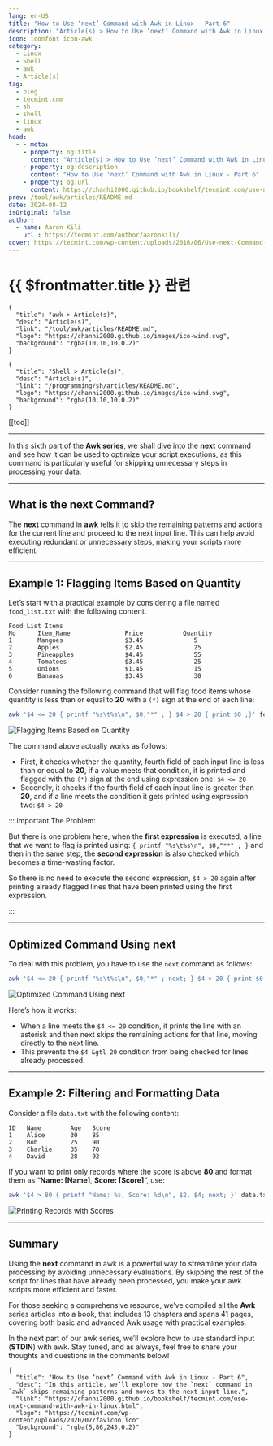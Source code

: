 ```yaml
---
lang: en-US
title: "How to Use ‘next’ Command with Awk in Linux - Part 6"
description: "Article(s) > How to Use ‘next’ Command with Awk in Linux - Part 6"
icon: iconfont icon-awk
category: 
  - Linux
  - Shell
  - awk
  - Article(s)
tag: 
  - blog
  - tecmint.com
  - sh
  - shell
  - linux
  - awk
head:
  - - meta:
    - property: og:title
      content: "Article(s) > How to Use ‘next’ Command with Awk in Linux - Part 6"
    - property: og:description
      content: "How to Use ‘next’ Command with Awk in Linux - Part 6"
    - property: og:url
      content: https://chanhi2000.github.io/bookshelf/tecmint.com/use-next-command-with-awk-in-linux.html
prev: /tool/awk/articles/README.md
date: 2024-08-12
isOriginal: false
author:
  - name: Aaron Kili
    url : https://tecmint.com/author/aaronkili/
cover: https://tecmint.com/wp-content/uploads/2016/06/Use-next-Command-with-Awk-in-Linux.png
---
```


# {{ $frontmatter.title }} 관련

```component VPCard
{
  "title": "awk > Article(s)",
  "desc": "Article(s)",
  "link": "/tool/awk/articles/README.md",
  "logo": "https://chanhi2000.github.io/images/ico-wind.svg",
  "background": "rgba(10,10,10,0.2)"
}
```

```component VPCard
{
  "title": "Shell > Article(s)",
  "desc": "Article(s)",
  "link": "/programming/sh/articles/README.md",
  "logo": "https://chanhi2000.github.io/images/ico-wind.svg",
  "background": "rgba(10,10,10,0.2)"
}
```

[[toc]]

---

<SiteInfo
  name="How to Use ‘next’ Command with Awk in Linux - Part 6"
  desc="In this article, we’ll explore how the `next` command in `awk` skips remaining patterns and moves to the next input line."
  url="https://tecmint.com/use-next-command-with-awk-in-linux"
  logo="https://tecmint.com/wp-content/uploads/2020/07/favicon.ico"
  preview="https://tecmint.com/wp-content/uploads/2016/06/Use-next-Command-with-Awk-in-Linux.png"/>

In this sixth part of the [**Awk series**](/tecmint.com/use-linux-awk-command-to-filter-text-string-in-files.md), we shall dive into the **next** command and see how it can be used to optimize your script executions, as this command is particularly useful for skipping unnecessary steps in processing your data.

---

## What is the next Command?

The **next** command in **awk** tells it to skip the remaining patterns and actions for the current line and proceed to the next input line. This can help avoid executing redundant or unnecessary steps, making your scripts more efficient.

---

## Example 1: Flagging Items Based on Quantity

Let’s start with a practical example by considering a file named <VPIcon icon="fas fa-file-lines"/>`food_list.txt` with the following content.

```plaintext title=""
Food List Items
No      Item_Name               Price           Quantity
1       Mangoes                 $3.45              5
2       Apples                  $2.45              25
3       Pineapples              $4.45              55
4       Tomatoes                $3.45              25
5       Onions                  $1.45              15
6       Bananas                 $3.45              30
```

Consider running the following command that will flag food items whose quantity is less than or equal to **20** with a `(*)` sign at the end of each line:

```sh
awk '$4 <= 20 { printf "%s\t%s\n", $0,"*" ; } $4 > 20 { print $0 ;}' food_list.txt
```

![Flagging Items Based on Quantity](https://tecmint.com/wp-content/uploads/2016/06/Flagging-Items-Based-on-Quantity.png)

The command above actually works as follows:

- First, it checks whether the quantity, fourth field of each input line is less than or equal to **20**, if a value meets that condition, it is printed and flagged with the `(*)` sign at the end using expression one: `$4 <= 20`
- Secondly, it checks if the fourth field of each input line is greater than **20**, and if a line meets the condition it gets printed using expression two: `$4 > 20`

::: important The Problem:

But there is one problem here, when the **first expression** is executed, a line that we want to flag is printed using: `{ printf "%s\t%s\n", $0,"**" ; }` and then in the same step, the **second expression** is also checked which becomes a time-wasting factor.

So there is no need to execute the second expression, `$4 > 20` again after printing already flagged lines that have been printed using the first expression.

:::

---

## Optimized Command Using next

To deal with this problem, you have to use the `next` command as follows:

```sh
awk '$4 <= 20 { printf "%s\t%s\n", $0,"*" ; next; } $4 > 20 { print $0 ;}' food_list.txt
```

![Optimized Command Using next](https://tecmint.com/wp-content/uploads/2016/06/Optimized-Command-Using-next.png)

Here’s how it works:

- When a line meets the `$4 <= 20` condition, it prints the line with an asterisk and then next skips the remaining actions for that line, moving directly to the next line.
- This prevents the `$4 &gtl 20` condition from being checked for lines already processed.

---

## Example 2: Filtering and Formatting Data

Consider a file `data.txt` with the following content:

```plaintext title="data.txt"
ID   Name        Age   Score
1    Alice       30    85
2    Bob         25    90
3    Charlie     35    70
4    David       28    92
```

If you want to print only records where the score is above **80** and format them as “**Name: \[Name\]**, **Score: \[Score\]**“, use:

```sh
awk '$4 > 80 { printf "Name: %s, Score: %d\n", $2, $4; next; }' data.txt
```

![Printing Records with Scores](https://tecmint.com/wp-content/uploads/2016/06/Printing-Records-with-Scores.png)

---

## Summary

Using the **next** command in awk is a powerful way to streamline your data processing by avoiding unnecessary evaluations. By skipping the rest of the script for lines that have already been processed, you make your awk scripts more efficient and faster.

For those seeking a comprehensive resource, we’ve compiled all the **Awk** series articles into a book, that includes 13 chapters and spans 41 pages, covering both basic and advanced Awk usage with practical examples.

In the next part of our awk series, we’ll explore how to use standard input (**STDIN**) with awk. Stay tuned, and as always, feel free to share your thoughts and questions in the comments below!

<!-- TODO: add ARTICLE CARD -->
```component VPCard
{
  "title": "How to Use ‘next’ Command with Awk in Linux - Part 6",
  "desc": "In this article, we’ll explore how the `next` command in `awk` skips remaining patterns and moves to the next input line.",
  "link": "https://chanhi2000.github.io/bookshelf/tecmint.com/use-next-command-with-awk-in-linux.html",
  "logo": "https://tecmint.com/wp-content/uploads/2020/07/favicon.ico",
  "background": "rgba(5,86,243,0.2)"
}
```

